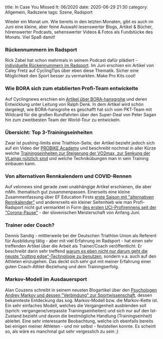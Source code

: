title: In Case You Missed It: 06/2020 
date: 2020-06-29 21:30
category: Allgemein, Radszene
tags: Szene, Radsport

Wieder ein Monat um. Wie bereits in den letzten Monaten, gibt es auch im Juni eine kleine, aber feine Auswahl lesenswerter Blogs, Artikel & Bücher, hörenswerter Podcasts, sehenswerter Videos & Fotos als Fundstücke des Monats. Viel Spaß damit!

### Rückennummern im Radsport
Rick Zabel hat schon mehrmals in seinem Podcast dafür plädiert - [individuelle Rückennummern im Radsport](https://cyclingtips.com/2020/06/numbers-names-and-superstars-a-pro-cycling-kit-for-the-21st-century/). Im Juni erschien ein Artikel von Caley Fretz auf CyclingTips über eben diese Thematik. Sicher eine Möglichkeit den Sport besser zu vermarkten. Make Pro Kits cool!

### Wie BORA sich zum etablierten Profi-Team entwickelte
Auf Cyclingnews erschien ein [Artikel über BORA-hansgrohe](https://www.cyclingnews.com/features/beyond-sagan-how-bora-hansgrohe-raised-their-game/) und deren Entwicklung unter Leitung von Ralph Denk. In dem Artikel wird schön dargelegt, wie BORA-hansgrohe es geschafft hat sich vom PKT-Team mit Wildcard für die großen Rundfahrten über den Super-Deal von Peter Sagan hin zum zweitbesten Team der World-Tour zu entwickeln.

### Übersicht: Top 3-Trainingseinheiten
Zwar ist pushing-limits eine Triathlon-Seite, der Artikel bezieht jedoch sich auf ein Video der [PROBIKE Academy](https://www.youtube.com/channel/UCxU2uhdT_FDNz3MGAmmYygg) und beschreibt nochmal in aller Kürze welche [Trainingseinheiten zur Steigerung der VO2max, zur Senkung der VLamax nützlich sind](https://pushing-limits.de/sport/radfahren/top-3-trainingseinheiten-vo2max-laktatbildungsrate-und-technik/) und welche Technikübungen man in sein Training einbauen kann. 

### Von alternativen Rennkalendern und COVID-Rennen
Auf velonews sind gerade zwei unabhängige Artikel erschienen, die aber mMn. thematisch gut zusammenpassen. Einerseits eine kleine Zusammenfassung über EF Education Firsts [erste Saison mit "alternativen Rennkalender"](https://www.velonews.com/news/the-outer-line-looking-back-at-the-2019-alternative-calendar/) und andererseits ein kleiner Seitenhieb wie man Profi-Radsport nicht gut vermarktet in Form [des ersten UCI-Profirennens seit der "Corona-Pause"](https://www.velonews.com/culture/the-outer-line-the-invisible-return-of-pro-cycling/) - der slovenischen Meisterschaft von Anfang Juni.

### Trainer oder Coach?
Dennis Sandig - mittlerweile bei der Deutschen Triathlon Union als Referent für Ausbildung tätig - aber mit viel Erfahrung im Radsport - hat einen sehr treffenden Artikel über die Arbeit als Trainer/Coach veröffentlicht. Er beschreibt darin sehr treffend [warum es eben nicht nur darum geht die neuste "cutting edge"-Technologie zu benutzen](https://ehrlich-trainieren.jimdofree.com/2020/06/22/prinzipien-f%C3%BCr-coaches/), sondern v.a. auch auf den Athleten einzugehen. Das deckt sich sehr gut mit meiner Erfahrung einer guten Coach-Athlet-Beziehung und dem Trainingserfolg.

### Markov-Modell im Ausdauersport
Alan Couzens schreibt in seinem neusten Blogartikel über den [Psychologen Andrey Markov und dessen "Verbindung" zur Sportwissenschaft](https://alancouzens.com/blog/markov.html), dessen bekannteste Entdeckung das sog. Markov-Modell bzw. die Markov-Kette ist. Ein sehr einfaches Modell, welches die Vergangenheit ausblenden soll (sprich: vergangene/verpasste Trainingseinheiten) und sich nur auf den Ist-Zustand bezieht und davon die bestmögliche Handlung (Trainingseinheit) ableitet. Eine sehr interessante Beobachtung, welche ich ebenfalls bereits bei einigen meiner Athleten - und mir selbst - feststellen konnte. Es scheint so, als wäre es manchmal gut sehr vergesslich zu sein ;)